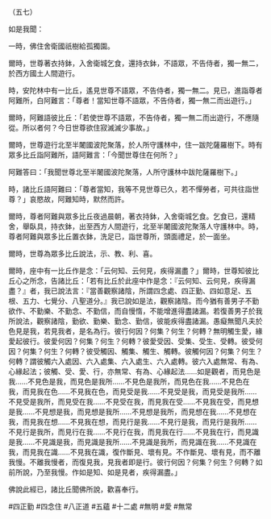 （五七）

如是我聞：

一時，佛住舍衛國祇樹給孤獨園。

爾時，世尊著衣持鉢，入舍衛城乞食，還持衣鉢，不語眾，不告侍者，獨一無二，於西方國土人間遊行。

時，安陀林中有一比丘，遙見世尊不語眾，不告侍者，獨一無二。見已，進詣尊者阿難所，白阿難言：「尊者！當知世尊不語眾，不告侍者，獨一無二而出遊行。」

爾時，阿難語彼比丘：「若使世尊不語眾，不告侍者，獨一無二而出遊行，不應隨從。所以者何？今日世尊欲住寂滅滅少事故。」

爾時，世尊遊行北至半闍國波陀聚落，於人所守護林中，住一跋陀薩羅樹下。時有眾多比丘詣阿難所，語阿難言：「今聞世尊住在何所？」

阿難答曰：「我聞世尊北至半闍國波陀聚落，人所守護林中跋陀薩羅樹下。」

時，諸比丘語阿難曰：「尊者當知，我等不見世尊已久，若不憚勞者，可共往詣世尊？」哀愍故，阿難知時，默然而許。

爾時，尊者阿難與眾多比丘夜過晨朝，著衣持鉢，入舍衛城乞食。乞食已，還精舍，舉臥具，持衣鉢，出至西方人間遊行，北至半闍國波陀聚落人守護林中。時，尊者阿難與眾多比丘置衣鉢，洗足已，詣世尊所，頭面禮足，於一面坐。

爾時，世尊為眾多比丘說法，示、教、利、喜。

爾時，座中有一比丘作是念：「云何知、云何見，疾得漏盡？」爾時，世尊知彼比丘心之所念，告諸比丘：「若有比丘於此座中作是念：『云何知、云何見，疾得漏盡？』者，我已說法言：『當善觀察諸陰，所謂四念處、四正勤、四如意足、五根、五力、七覺分、八聖道分。』我已說如是法，觀察諸陰。而今猶有善男子不勤欲作、不勤樂、不勤念、不勤信，而自慢惰，不能增進得盡諸漏。若復善男子於我所說法，觀察諸陰，勤欲、勤樂、勤念、勤信，彼能疾得盡諸漏。愚癡無聞凡夫於色見是我，若見我者，是名為行。彼行何因？何集？何生？何轉？無明觸生愛，緣愛起彼行。彼愛何因？何集？何生？何轉？彼愛受因、受集、受生、受轉。彼受何因？何集？何生？何轉？彼受觸因、觸集、觸生、觸轉。彼觸何因？何集？何生？何轉？謂彼觸六入處因、六入處集、六入處生、六入處轉。彼六入處無常、有為、心緣起法；彼觸、受、愛、行，亦無常、有為、心緣起法……如是觀者，而見色是我……不見色是我，而見色是我所……不見色是我所，而見色在我……不見色在我，而見我在色……不見我在色，而見受是我……不見受是我，而見受是我所……不見受是我所，而見受在我……不見受在我，而見我在受……不見我在受，而見想是我……不見想是我，而見想是我所……不見想是我所，而見想在我……不見想在我，而見我在想……不見我在想，而見行是我……不見行是我，而見行是我所……不見行是我所，而見行在我……不見行在我，而見我在行……不見我在行，而見識是我……不見識是我，而見識是我所……不見識是我所，而見識在我……不見識在我，而見我在識……不見我在識，復作斷見、壞有見。不作斷見、壞有見，而不離我慢。不離我慢者，而復見我，見我者即是行。彼行何因？何集？何生？何轉？如前所說，乃至我慢。作如是知、如是見者，疾得漏盡。」

佛說此經已，諸比丘聞佛所說，歡喜奉行。









#四正勤
#四念住
#八正道
#五蘊
#十二處
#無明
#愛
#無常
